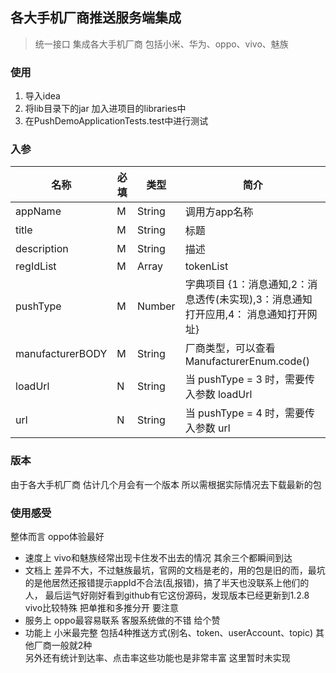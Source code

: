 ## 各大手机厂商推送服务端集成
> 统一接口 集成各大手机厂商 包括小米、华为、oppo、vivo、魅族
### 使用
1. 导入idea
2. 将lib目录下的jar 加入进项目的libraries中
3. 在PushDemoApplicationTests.test中进行测试
### 入参
名称 | 必填 | 类型 |  简介   
-|-|-|-  
appName | M | String |  调用方app名称  
title | M | String |  标题  
description | M | String |  描述  
regIdList | M | Array |  tokenList  
pushType | M | Number |  字典项目 {1：消息通知,2：消息透传(未实现),3：消息通知打开应用,4： 消息通知打开网址}  
manufacturerBODY | M | String |  厂商类型，可以查看ManufacturerEnum.code()  
loadUrl | N | String |  当 pushType = 3 时，需要传入参数 loadUrl  
url | N | String |  当 pushType = 4 时，需要传入参数 url  
### 版本
由于各大手机厂商 估计几个月会有一个版本 所以需根据实际情况去下载最新的包

### 使用感受
  整体而言 oppo体验最好  
  * 速度上 vivo和魅族经常出现卡住发不出去的情况 其余三个都瞬间到达  
  * 文档上 
 差异不大，不过魅族最坑，官网的文档是老的，用的包是旧的而，最坑的是他居然还报错提示appId不合法(乱报错)，搞了半天也没联系上他们的人，  最后运气好刚好看到github有它这份源码，发现版本已经更新到1.2.8  
         vivo比较特殊 把单推和多推分开 要注意  
  * 服务上 oppo最容易联系 客服系统做的不错 给个赞  
  * 功能上 小米最完整 包括4种推送方式(别名、token、userAccount、topic)   其他厂商一般就2种  
        另外还有统计到达率、点击率这些功能也是非常丰富 这里暂时未实现

